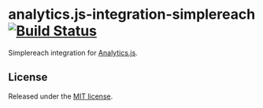# analytics.js-integration-simplereach [![Build Status][ci-badge]][ci-link]

Simplereach integration for [Analytics.js][].

## License

Released under the [MIT license](LICENSE).


[Analytics.js]: https://segment.com/docs/libraries/analytics.js/
[ci-link]: https://circleci.com/gh/segment-integrations/analytics.js-integration-simplereach
[ci-badge]: https://circleci.com/gh/segment-integrations/analytics.js-integration-simplereach.svg?style=svg
